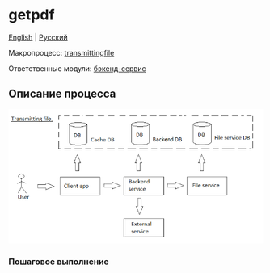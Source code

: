 # getpdf

[English](getpdf.md) | [Русский](getpdf.ru.md)

Макропроцесс: [transmittingfile](../../macroprocesses/transmittingfile.ru.md)

Ответственные модули: [бэкенд-сервис](../../backend/fileservice.ru.md)

## Описание процесса

![transmittingfile_overall](../../img/transmittingfile_overall.png)

### Пошаговое выполнение
